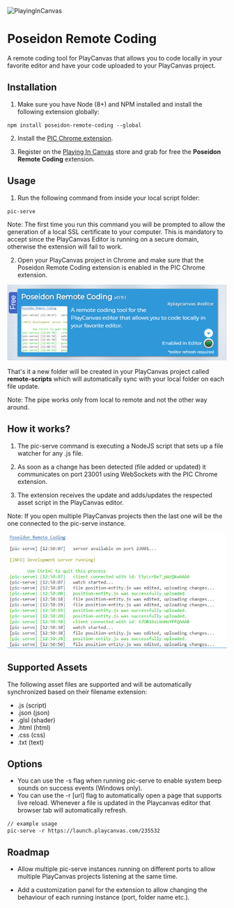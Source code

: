 ![PlayingInCanvas](https://pic.pirron-rodon.one/themes/custom/pic/images/logo-pic-small.png)

# Poseidon Remote Coding

A remote coding tool for PlayCanvas that allows you to code locally in your favorite editor and have your code uploaded to your PlayCanvas project.

## Installation

1. Make sure you have Node (8+) and NPM installed and install the following extension globally:

```shell
npm install poseidon-remote-coding --global
```

2. Install the [PIC Chrome extension](https://chrome.google.com/webstore/detail/playingincanvas/dfokedhgmlgbgmkhfhcingaieajhibhb).

3. Register on the [Playing In Canvas](https://pic.pirron-rodon.one) store and grab for free the **Poseidon Remote Coding** extension.

## Usage

1. Run the following command from inside your local script folder:

```
pic-serve
```

Note: The first time you run this command you will be prompted to allow the generation of a local SSL certificate to your computer. This is mandatory to accept since the PlayCanvas Editor is running on a secure domain, otherwise the extension will fail to work.

2. Open your PlayCanvas project in Chrome and make sure that the Poseidon Remote Coding extension is enabled in the PIC Chrome extension.

![PIC Chrome Extension](poseidon-editor-enabled-readme.png)

That's it a new folder will be created in your PlayCanvas project called **remote-scripts** which will automatically sync with your local folder on each file update.

Note: The pipe works only from local to remote and not the other way around.

## How it works?

1. The pic-serve command is executing a NodeJS script that sets up a file watcher for any .js file.

2. As soon as a change has been detected (file added or updated) it communicates on port 23001 using WebSockets with the PIC Chrome extension.

3. The extension receives the update and adds/updates the respected asset script in the PlayCanvas editor.

Note: If you open multiple PlayCanvas projects then the last one will be the one connected to the pic-serve instance.

![PIC Chrome Extension](poseidon-terminal-readme.png)

## Supported Assets

The following asset files are supported and will be automatically synchronized based on their filename extension:

- .js (script)
- .json (json)
- .glsl (shader)
- .html (html)
- .css (css)
- .txt (text)

## Options

- You can use the -s flag when running pic-serve to enable system beep sounds on success events (Windows only).
- You can use the -r [url] flag to automatically open a page that supports live reload. Whenever a file is updated in the Playcanvas editor that browser tab will automatically refresh.

```
// example usage
pic-serve -r https://launch.playcanvas.com/235532
```

## Roadmap

- Allow multiple pic-serve instances running on different ports to allow multiple PlayCanvas projects listening at the same time.

- Add a customization panel for the extension to allow changing the behaviour of each running instance (port, folder name etc.).
